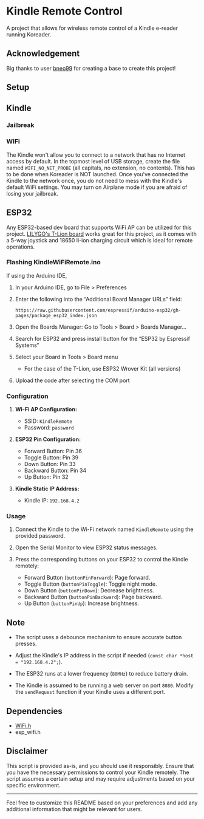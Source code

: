 # Kindle Remote Control
A project that allows for wireless remote control of a Kindle e-reader running Koreader.

## Acknowledgement
Big thanks to user [bneo99](https://github.com/bneo99) for creating a base to create this project!

## Setup

## Kindle

### Jailbreak

### WiFi
The Kindle won't allow you to connect to a network that has no Internet access by default.
In the topmost level of USB storage, create the file named `WIFI_NO_NET_PROBE` (all capitals, no extension, no contents).
This has to be done when Koreader is NOT launched.
Once you've connected the Kindle to the network once, you do not need to mess with the Kindle's default WiFi settings.
You may turn on Airplane mode if you are afraid of losing your jailbreak.

## ESP32
Any ESP32-based dev board that supports WiFi AP can be utilized for this project.
[LILYGO's T-Lion board](https://www.lilygo.cc/products/t-lion) works great for this project, as it comes with a 5-way joystick and 18650 li-ion charging circuit which is ideal for remote operations.

### Flashing KindleWiFiRemote.ino
If using the Arduino IDE,
1. In your Arduino IDE, go to File > Preferences
2. Enter the following into the “Additional Board Manager URLs” field:

   `https://raw.githubusercontent.com/espressif/arduino-esp32/gh-pages/package_esp32_index.json`
4. Open the Boards Manager: Go to Tools > Board > Boards Manager…
5. Search for ESP32 and press install button for the “ESP32 by Espressif Systems“
6. Select your Board in Tools > Board menu
   - For the case of the T-Lion, use ESP32 Wrover Kit (all versions)
7. Upload the code after selecting the COM port

### Configuration

1. **Wi-Fi AP Configuration:**
   - SSID: `KindleRemote`
   - Password: `password`

2. **ESP32 Pin Configuration:**
   - Forward Button: Pin 36
   - Toggle Button: Pin 39
   - Down Button: Pin 33
   - Backward Button: Pin 34
   - Up Button: Pin 32

3. **Kindle Static IP Address:**
   - Kindle IP: `192.168.4.2`

### Usage

1. Connect the Kindle to the Wi-Fi network named `KindleRemote` using the provided password.
2. Open the Serial Monitor to view ESP32 status messages.
3. Press the corresponding buttons on your ESP32 to control the Kindle remotely:

   - Forward Button (`buttonPinForward`): Page forward.
   - Toggle Button (`buttonPinToggle`): Toggle night mode.
   - Down Button (`buttonPinDown`): Decrease brightness.
   - Backward Button (`buttonPinBackward`): Page backward.
   - Up Button (`buttonPinUp`): Increase brightness.

## Note

- The script uses a debounce mechanism to ensure accurate button presses.

- Adjust the Kindle's IP address in the script if needed (`const char *host = "192.168.4.2";`).

- The ESP32 runs at a lower frequency (`80MHz`) to reduce battery drain.

- The Kindle is assumed to be running a web server on port `8080`. Modify the `sendRequest` function if your Kindle uses a different port.

## Dependencies

- [WiFi.h](https://github.com/espressif/arduino-esp32/blob/master/libraries/WiFi/src/WiFi.h)
- esp_wifi.h

## Disclaimer

This script is provided as-is, and you should use it responsibly. Ensure that you have the necessary permissions to control your Kindle remotely. The script assumes a certain setup and may require adjustments based on your specific environment.

---

Feel free to customize this README based on your preferences and add any additional information that might be relevant for users.
